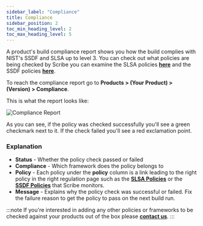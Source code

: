 ```yaml
---
sidebar_label: "Compliance"
title: Compliance
sidebar_position: 2
toc_min_heading_level: 2
toc_max_heading_level: 5
---
```


A product's build compliance report shows you how the build complies with NIST's SSDF and SLSA up to level 3. You can check out what policies are being checked by Scribe you can examine the SLSA policies **[here](../guides/secure-sfw-slsa/slsapolicies)** and the SSDF policies **[here](../guides/ssdf-compliance/ssdfpolicies)**.

To reach the compliance report go to **Products > (Your Product) > (Version) > Compliance**.

This is what the report looks like:

![Compliance Report](/img/start/compliance-start.JPG) 

As you can see, if the policy was checked successfully you'll see a green checkmark next to it. If the check failed you'll see a red exclamation point. 

### Explanation

* **Status** - Whether the policy check passed or failed 
* **Compliance** - Which framework does the policy belongs to
* **Policy** - Each policy under the **policy** column is a link leading to the right policy in the right regulation page such as the **[SLSA Policies](../guides/secure-sfw-slsa/slsapolicies)** or the **[SSDF Policies](../guides/ssdf-compliance/ssdfpolicies)** that Scribe monitors.
* **Message** - Explains why the policy check was successful or failed. Fix the failure reason to get the policy to pass on the next build run.

:::note
If you're interested in adding any other policies or frameworks to be checked against your products out of the box please **[contact us](https://scribesecurity.com/contact-us/)**.
:::
